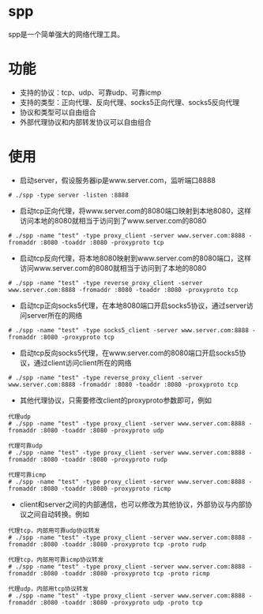 # spp
spp是一个简单强大的网络代理工具。

# 功能
* 支持的协议：tcp、udp、可靠udp、可靠icmp
* 支持的类型：正向代理、反向代理、socks5正向代理、socks5反向代理
* 协议和类型可以自由组合
* 外部代理协议和内部转发协议可以自由组合

# 使用
* 启动server，假设服务器ip是www.server.com，监听端口8888
```
# ./spp -type server -listen :8888
```
* 启动tcp正向代理，将www.server.com的8080端口映射到本地8080，这样访问本地的8080就相当于访问到了www.server.com的8080
```
# ./spp -name "test" -type proxy_client -server www.server.com:8888 -fromaddr :8080 -toaddr :8080 -proxyproto tcp
```
* 启动tcp反向代理，将本地8080映射到www.server.com的8080端口，这样访问www.server.com的8080就相当于访问到了本地的8080
```
# ./spp -name "test" -type reverse_proxy_client -server www.server.com:8888 -fromaddr :8080 -toaddr :8080 -proxyproto tcp
```
* 启动tcp正向socks5代理，在本地8080端口开启socks5协议，通过server访问server所在的网络
```
# ./spp -name "test" -type socks5_client -server www.server.com:8888 -fromaddr :8080 -proxyproto tcp
```
* 启动tcp反向socks5代理，在www.server.com的8080端口开启socks5协议，通过client访问client所在的网络
```
# ./spp -name "test" -type reverse_proxy_client -server www.server.com:8888 -fromaddr :8080 -toaddr :8080 -proxyproto tcp
```
* 其他代理协议，只需要修改client的proxyproto参数即可，例如
```
代理udp
# ./spp -name "test" -type proxy_client -server www.server.com:8888 -fromaddr :8080 -toaddr :8080 -proxyproto udp

代理可靠udp
# ./spp -name "test" -type proxy_client -server www.server.com:8888 -fromaddr :8080 -toaddr :8080 -proxyproto rudp

代理可靠icmp
# ./spp -name "test" -type proxy_client -server www.server.com:8888 -fromaddr :8080 -toaddr :8080 -proxyproto ricmp
```
* client和server之间的内部通信，也可以修改为其他协议，外部协议与内部协议之间自动转换。例如
```
代理tcp，内部用可靠udp协议转发
# ./spp -name "test" -type proxy_client -server www.server.com:8888 -fromaddr :8080 -toaddr :8080 -proxyproto tcp -proto rudp

代理tcp，内部用可靠icmp协议转发
# ./spp -name "test" -type proxy_client -server www.server.com:8888 -fromaddr :8080 -toaddr :8080 -proxyproto tcp -proto ricmp

代理udp，内部用tcp协议转发
# ./spp -name "test" -type proxy_client -server www.server.com:8888 -fromaddr :8080 -toaddr :8080 -proxyproto udp -proto tcp
```
